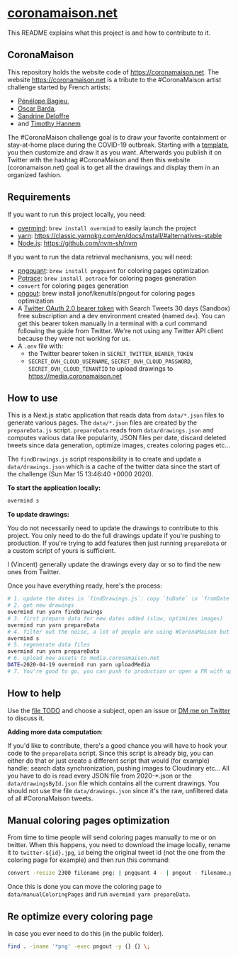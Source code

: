 # [coronamaison.net](https://coronamaison.net)

This README explains what this project is and how to contribute to it.

## CoronaMaison

This repository holds the website code of https://coronamaison.net. The website https://coronamaison.net is a tribute to the #CoronaMaison artist challenge started by French artists:

- [Pénélope Bagieu](https://twitter.com/PenelopeB),
- [Oscar Barda](https://twitter.com/OssKx),
- [Sandrine Deloffre](https://twitter.com/garagedeloffre)
- and [Timothy Hannem](https://twitter.com/acupoftim)

The #CoronaMaison challenge goal is to draw your favorite containment or stay-at-home place during the COVID-19 outbreak. Starting with a [template](./modele-coronamaison.jpg), you then customize and draw it as you want. Afterwards you publish it on Twitter with the hashtag #CoronaMaison and then this website (coronamaison.net) goal is to get all the drawings and display them in an organized fashion.

## Requirements

If you want to run this project locally, you need:

- [overmind](https://github.com/DarthSim/overmind): `brew install overmind` to easily launch the project
- [yarn](https://classic.yarnpkg.com/en/): https://classic.yarnpkg.com/en/docs/install/#alternatives-stable
- [Node.js](https://nodejs.org/en/): https://github.com/nvm-sh/nvm

If you want to run the data retrieval mechanisms, you will need:

- [pngquant](https://pngquant.org/): `brew install pngquant` for coloring pages optimization
- [Potrace](http://potrace.sourceforge.net/): `brew install potrace` for coloring pages generation
- `convert` for coloring pages generation
- [pngout](http://advsys.net/ken/utils.htm): brew install jonof/kenutils/pngout for coloring pages optimization
- A [Twitter OAuth 2.0 bearer token](https://developer.twitter.com/en/docs/basics/authentication/oauth-2-0/application-only) with Search Tweets 30 days (Sandbox) free subscription and a dev environment created (named `dev`). You can get this bearer token manually in a terminal with a curl command following the guide from Twitter. We're not using any Twitter API client because they were not working for us.
- A `.env` file with:
  - the Twitter bearer token in `SECRET_TWITTER_BEARER_TOKEN`
  - `SECRET_OVH_CLOUD_USERNAME`, `SECRET_OVH_CLOUD_PASSWORD`, `SECRET_OVH_CLOUD_TENANTID` to upload drawings to https://media.coronamaison.net

## How to use

This is a Next.js static application that reads data from `data/*.json` files to generate various pages. The `data/*.json` files are created by the `prepareData.js` script. `prepareData` reads from `data/drawings.json` and computes various data like popularity, JSON files per date, discard deleted tweets since data generation, optimize images, creates coloring pages etc...

The `findDrawings.js` script responsibility is to create and update a `data/drawings.json` which is a cache of the twitter data since the start of the challenge (Sun Mar 15 13:46:40 +0000 2020).

**To start the application locally:**

```bash
overmind s
```

**To update drawings:**

You do not necessarily need to update the drawings to contribute to this project. You only need to do the full drawings update if you're pushing to production. If you're trying to add features then just running `prepareData` or a custom script of yours is sufficient.

I (Vincent) generally update the drawings every day or so to find the new ones from Twitter.

Once you have everything ready, here's the process:

```bash
# 1. update the dates in `findDrawings.js`: copy `toDate` in `fromDate` and update `toDate` to match the new current time. I like to have "full days" pages so you should do the same for production updates
# 2. get new drawings
overmind run yarn findDrawings
# 3. first prepare data for new dates added (slow, optimizes images)
overmind run yarn prepareData
# 4. filter out the noise, a lot of people are using #CoronaMaison but their images are not part of the challenge. Go to the newly created dates and click on "delete" when appropriate
overmind s
# 5. regenerate data files
overmind run yarn prepareData
# 6. upload new assets to media.coronamaison.net
DATE=2020-04-19 overmind run yarn uploadMedia
# 7. You're good to go, you can push to production or open a PR with updated drawings
```

## How to help

Use the [file TODO](./TODO) and choose a subject, open an issue or [DM me on Twitter](https://twitter.com/vvoyer) to discuss it.

**Adding more data computation**:

If you'd like to contribute, there's a good chance you will have to hook your code to the `prepareData` script. Since this script is already big, you can either do that or just create a different script that would (for example) handle: search data synchronization, pushing images to Cloudinary etc... All you have to do is read every JSON file from 2020-\*.json or the `data/drawingsById.json` file which contains all the current drawings. You should not use the file `data/drawings.json` since it's the raw, unfiltered data of all #CoronaMaison tweets.

## Manual coloring pages optimization

From time to time people will send coloring pages manually to me or on twitter. When this happens, you need to download the image locally, rename it to `twitter-${id}.jpg`, `id` being the original tweet id (not the one from the coloring page for example) and then run this command:

```bash
convert -resize 2300 filename png: | pngquant 4 - | pngout - filename.png -y
```

Once this is done you can move the coloring page to `data/manualColoringPages` and run `overmind yarn prepareData`.

## Re optimize every coloring page

In case you ever need to do this (in the public folder).

```bash
find . -iname '*png' -exec pngout -y {} {} \;
```
